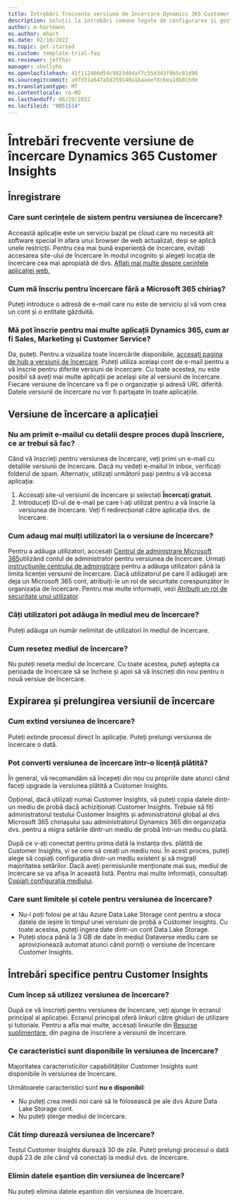 ```yaml
---
title: Întrebări frecvente versiune de încercare Dynamics 365 Customer Insights
description: Soluții la întrebări comune legate de configurarea și gestionarea versiunii de încercare Customer Insights. Aflați să rezolvați problemele specifice platformei și aplicației.
author: m-hartmann
ms.author: mhart
ms.date: 02/10/2022
ms.topic: get-started
ms.custom: template-trial-faq
ms.reviewer: jeffhar
manager: shellyha
ms.openlocfilehash: 41f112466d54c9923d0daf7c55d343f9b5c81d98
ms.sourcegitcommit: a97d31a647a5d259140a1baaeef8c6ea10b8cbde
ms.translationtype: MT
ms.contentlocale: ro-RO
ms.lasthandoff: 06/29/2022
ms.locfileid: "9051514"
---
```

# <a name="dynamics-365-customer-insights-trial-faq"></a>Întrebări frecvente versiune de încercare Dynamics 365 Customer Insights

## <a name="sign-up"></a>Înregistrare

### <a name="what-are-the-system-requirements-for-the-trial"></a>Care sunt cerințele de sistem pentru versiunea de încercare?

Acceastă aplicație este un serviciu bazat pe cloud care nu necesită alt software special în afara unui browser de web actualizat, deși se aplică unele restricții. Pentru cea mai bună experiență de încercare, evitați accesarea site-ului de încercare în modul incognito și alegeți locația de încercare cea mai apropiată de dvs. [Aflați mai multe despre cerințele aplicației web.](/power-platform/admin/web-application-requirements)

### <a name="how-do-i-sign-up-for-the-trial-without-a-microsoft-365-tenant"></a>Cum mă înscriu pentru încercare fără a Microsoft 365 chiriaş?

Puteți introduce o adresă de e-mail care nu este de serviciu și vă vom crea un cont și o entitate găzduită.

### <a name="can-i-sign-up-for-multiple-dynamics-365-apps-such-as-sales-marketing-and-customer-service"></a>Mă pot înscrie pentru mai multe aplicații Dynamics 365, cum ar fi Sales, Marketing și Customer Service?

Da, puteți. Pentru a vizualiza toate încercările disponibile, [accesați pagina de hub a versiunii de încercare](https://dynamics.microsoft.com/dynamics-365-free-trial). Puteți utiliza același cont de e-mail pentru a vă înscrie pentru diferite versiuni de încercare. Cu toate acestea, nu este posibil să aveți mai multe aplicații pe același site al versiunii de încercare. Fiecare versiune de încercare va fi pe o organizație și adresă URL diferită. Datele versiunii de încercare nu vor fi partajate în toate aplicațiile.

## <a name="trial-app"></a>Versiune de încercare a aplicației

### <a name="i-didnt-receive-the-trial-details-email-after-signing-up-what-should-i-do"></a>Nu am primit e-mailul cu detalii despre proces după înscriere, ce ar trebui să fac?

Când vă înscrieți pentru versiunea de încercare, veți primi un e-mail cu detaliile versiunii de încercare. Dacă nu vedeți e-mailul în inbox, verificați folderul de spam. Alternativ, utilizați următorii pași pentru a vă accesa aplicația:

1. Accesați site-ul versiunii de încercare și selectați **Încercați gratuit**.
1. Introduceți ID-ul de e-mail pe care l-ați utilizat pentru a vă înscrie la versiunea de încercare. Veți fi redirecționat către aplicația dvs. de încercare.

### <a name="how-do-i-add-more-users-to-a-trial"></a>Cum adaug mai mulți utilizatori la o versiune de încercare?

Pentru a adăuga utilizatori, accesați [Centrul de administrare Microsoft 365](https://admin.microsoft.com)utilizând contul de administrator pentru versiunea de încercare. Urmați [instrucțiunile centrului de administrare](/microsoft-365/admin/add-users/add-users) pentru a adăuga utilizatori până la limita licenței versiunii de încercare. Dacă utilizatorul pe care îl adăugați are deja un Microsoft 365 cont, atribuiți-le un rol de securitate corespunzător în organizația de încercare. Pentru mai multe informații, vezi [Atribuiți un rol de securitate unui utilizator](/power-platform/admin/create-users-assign-online-security-roles#assign-a-security-role-to-a-user).

### <a name="how-many-users-can-i-add-to-my-trial-environment"></a>Câți utilizatori pot adăuga în mediul meu de încercare?

Puteți adăuga un număr nelimitat de utilizatori în mediul de încercare.

### <a name="how-do-i-reset-the-trial-environment"></a>Cum resetez mediul de încercare?

Nu puteți reseta mediul de încercare. Cu toate acestea, puteți aștepta ca perioada de încercare să se încheie și apoi să vă înscrieți din nou pentru o nouă versiue de încercare.

## <a name="trial-expiration-and-extension"></a>Expirarea și prelungirea versiunii de încercare

### <a name="how-do-i-extend-the-trial"></a>Cum extind versiunea de încercare?

Puteți extinde procesul direct în aplicație. Puteți prelungi versiunea de încercare o dată.

### <a name="can-i-convert-the-trial-to-a-paid-license"></a>Pot converti versiunea de încercare într-o licență plătită?

În general, vă recomandăm să începeți din nou cu propriile date atunci când faceți upgrade la versiunea plătită a Customer Insights. 

Opțional, dacă utilizați numai Customer Insights, vă puteți copia datele dintr-un mediu de probă dacă achiziționați Customer Insights. Trebuie să fiți administratorul testului Customer Insights și administratorul global al dvs Microsoft 365 chiriașului sau administratorul Dynamics 365 din organizația dvs. pentru a migra setările dintr-un mediu de probă într-un mediu cu plată.

După ce v-ați conectat pentru prima dată la instanța dvs. plătită de Customer Insights, vi se cere să creați un mediu nou. În acest proces, puteți alege să copiați configurația dintr-un mediu existent și să migrați majoritatea setărilor. Dacă aveți permisiunile menționate mai sus, mediul de încercare se va afișa în această listă. Pentru mai multe informații, consultați [Copiați configurația mediului](create-environment.md#copy-the-environment-configuration).

### <a name="what-are-the-trial-limits-and-quotas"></a>Care sunt limitele și cotele pentru versiunea de încercare?

- Nu-l poți folosi pe al tău Azure Data Lake Storage cont pentru a stoca datele de ieșire în timpul unei versiuni de probă a Customer Insights. Cu toate acestea, puteți ingera date dintr-un cont Data Lake Storage.
- Puteți stoca până la 3 GB de date în mediul Dataverse mediu care se aprovizionează automat atunci când porniți o versiune de încercare Customer Insights.

## <a name="customer-insights-specific-questions"></a>Întrebări specifice pentru Customer Insights

### <a name="how-do-i-start-using-the-trial"></a>Cum încep să utilizez versiunea de încercare?

După ce vă înscrieți pentru versiunea de încercare, veți ajunge în ecranul principal al aplicației. Ecranul principal oferă linkuri către ghiduri de utilizare și tutoriale. Pentru a afla mai multe, accesați linkurile din [Resurse suplimentare](trial-signup.md#additional-resources), din pagina de înscriere a versiunii de încercare.

### <a name="what-features-are-available-in-the-trial"></a>Ce caracteristici sunt disponibile în versiunea de încercare?

Majoritatea caracteristicilor capabilităților Customer Insights sunt disponibile în versiunea de încercare.

Următoarele caracteristici sunt **nu e disponibil**:

- Nu puteți crea medii noi care să le folosească pe ale dvs Azure Data Lake Storage cont.
- Nu puteți șterge mediul de încercare.

### <a name="how-long-does-the-trial-last"></a>Cât timp durează versiunea de încercare?

Testul Customer Insights durează 30 de zile. Puteți prelungi procesul o dată după 23 de zile când vă conectați la mediul dvs. de încercare.

### <a name="how-do-i-remove-sample-data-from-the-trial"></a>Elimin datele eșantion din versiunea de încercare?

Nu puteți elimina datele eșantion din versiunea de încercare.
